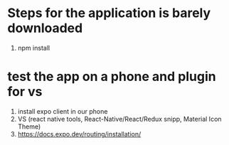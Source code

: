 # Steps for the application is barely downloaded
1. npm install

# test the app on a phone and plugin for vs
1. install expo client in our phone 
2. VS (react native tools, React-Native/React/Redux snipp, Material Icon Theme)
3. https://docs.expo.dev/routing/installation/


